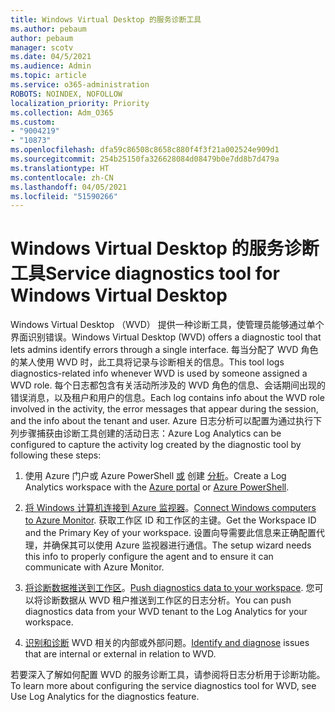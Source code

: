 ```yaml
---
title: Windows Virtual Desktop 的服务诊断工具
ms.author: pebaum
author: pebaum
manager: scotv
ms.date: 04/5/2021
ms.audience: Admin
ms.topic: article
ms.service: o365-administration
ROBOTS: NOINDEX, NOFOLLOW
localization_priority: Priority
ms.collection: Adm_O365
ms.custom:
- "9004219"
- "10873"
ms.openlocfilehash: dfa59c86508c8658c880f4f3f21a002524e909d1
ms.sourcegitcommit: 254b25150fa326628084d08479b0e7dd8b7d479a
ms.translationtype: HT
ms.contentlocale: zh-CN
ms.lasthandoff: 04/05/2021
ms.locfileid: "51590266"
---
```

# <a name="service-diagnostics-tool-for-windows-virtual-desktop"></a><span data-ttu-id="b5d22-102">Windows Virtual Desktop 的服务诊断工具</span><span class="sxs-lookup"><span data-stu-id="b5d22-102">Service diagnostics tool for Windows Virtual Desktop</span></span>

<span data-ttu-id="b5d22-103">Windows Virtual Desktop （WVD） 提供一种诊断工具，使管理员能够通过单个界面识别错误。</span><span class="sxs-lookup"><span data-stu-id="b5d22-103">Windows Virtual Desktop (WVD) offers a diagnostic tool that lets admins identify errors through a single interface.</span></span> <span data-ttu-id="b5d22-104">每当分配了 WVD 角色的某人使用 WVD 时，此工具将记录与诊断相关的信息。</span><span class="sxs-lookup"><span data-stu-id="b5d22-104">This tool logs diagnostics-related info whenever WVD is used by someone assigned a WVD role.</span></span> <span data-ttu-id="b5d22-105">每个日志都包含有关活动所涉及的 WVD 角色的信息、会话期间出现的错误消息，以及租户和用户的信息。</span><span class="sxs-lookup"><span data-stu-id="b5d22-105">Each log contains info about the WVD role involved in the activity, the error messages that appear during the session, and the info about the tenant and user.</span></span> <span data-ttu-id="b5d22-106">Azure 日志分析可以配置为通过执行下列步骤捕获由诊断工具创建的活动日志：</span><span class="sxs-lookup"><span data-stu-id="b5d22-106">Azure Log Analytics can be configured to capture the activity log created by the diagnostic tool by following these steps:</span></span>

1. <span data-ttu-id="b5d22-107">使用 Azure 门户或 Azure PowerShell [或](https://go.microsoft.com/fwlink/?linkid=2129500) 创建 [分析](https://go.microsoft.com/fwlink/?linkid=2129501)。</span><span class="sxs-lookup"><span data-stu-id="b5d22-107">Create a Log Analytics workspace with the [Azure portal](https://go.microsoft.com/fwlink/?linkid=2129500) or [Azure PowerShell](https://go.microsoft.com/fwlink/?linkid=2129501).</span></span>

1. <span data-ttu-id="b5d22-108">[将 Windows 计算机连接到 Azure 监视器](https://go.microsoft.com/fwlink/?linkid=2129913)。</span><span class="sxs-lookup"><span data-stu-id="b5d22-108">[Connect Windows computers to Azure Monitor](https://go.microsoft.com/fwlink/?linkid=2129913).</span></span> <span data-ttu-id="b5d22-109">获取工作区 ID 和工作区的主键。</span><span class="sxs-lookup"><span data-stu-id="b5d22-109">Get the Workspace ID and the Primary Key of your workspace.</span></span> <span data-ttu-id="b5d22-110">设置向导需要此信息来正确配置代理，并确保其可以使用 Azure 监视器进行通信。</span><span class="sxs-lookup"><span data-stu-id="b5d22-110">The setup wizard needs this info to properly configure the agent and to ensure it can communicate with Azure Monitor.</span></span>

1. <span data-ttu-id="b5d22-111">[将诊断数据推送到工作区](https://go.microsoft.com/fwlink/?linkid=2128284)。</span><span class="sxs-lookup"><span data-stu-id="b5d22-111">[Push diagnostics data to your workspace](https://go.microsoft.com/fwlink/?linkid=2128284).</span></span> <span data-ttu-id="b5d22-112">您可以将诊断数据从 WVD 租户推送到工作区的日志分析。</span><span class="sxs-lookup"><span data-stu-id="b5d22-112">You can push diagnostics data from your WVD tenant to the Log Analytics for your workspace.</span></span>

1. <span data-ttu-id="b5d22-113">[识别和诊断](https://docs.microsoft.com/azure/virtual-desktop/diagnostics-role-service#diagnose-issues-with-powershell) WVD 相关的内部或外部问题。</span><span class="sxs-lookup"><span data-stu-id="b5d22-113">[Identify and diagnose](https://docs.microsoft.com/azure/virtual-desktop/diagnostics-role-service#diagnose-issues-with-powershell) issues that are internal or external in relation to WVD.</span></span>

<span data-ttu-id="b5d22-114">若要深入了解如何配置 WVD 的服务诊断工具，请参阅将日志分析用于诊断功能。</span><span class="sxs-lookup"><span data-stu-id="b5d22-114">To learn more about configuring the service diagnostics tool for WVD, see Use Log Analytics for the diagnostics feature.</span></span>